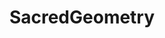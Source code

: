 ---
title: SacredGeometry
crosslinks:
- holofractal
- AlternativeHistory
- Echerdex
- DigitalCartel
- woahdude
---